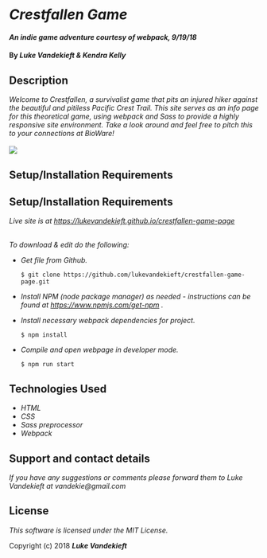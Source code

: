 # _Crestfallen Game_

#### _An indie game adventure courtesy of webpack, 9/19/18_

#### By _**Luke Vandekieft & Kendra Kelly**_

## Description

_Welcome to Crestfallen, a survivalist game that pits an injured hiker against the beautiful and pitiless Pacific Crest Trail. This site serves as an info page for this theoretical game, using webpack and Sass to provide a highly responsive site environment. Take a look around and feel free to pitch this to your connections at BioWare!_
<br>
<br>
<kbd>
  <img src="https://github.com/lukevandekieft/crestfallen-game-page/blob/master/img/live-site.gif">
</kbd>


## Setup/Installation Requirements

## Setup/Installation Requirements

_Live site is at https://lukevandekieft.github.io/crestfallen-game-page_
<br>
<br>

_To download & edit do the following:_

* _Get file from Github._

      $ git clone https://github.com/lukevandekieft/crestfallen-game-page.git

* _Install NPM (node package manager) as needed - instructions can be found at https://www.npmjs.com/get-npm ._

* _Install necessary webpack dependencies for project._

      $ npm install

* _Compile and open webpage in developer mode._

      $ npm run start


## Technologies Used

* _HTML_
* _CSS_
* _Sass preprocessor_
* _Webpack_


## Support and contact details

_If you have any suggestions or comments please forward them to Luke Vandekieft at vandekie@gmail.com_

## License

*This software is licensed under the MIT License.*

Copyright (c) 2018 **_Luke Vandekieft_**
